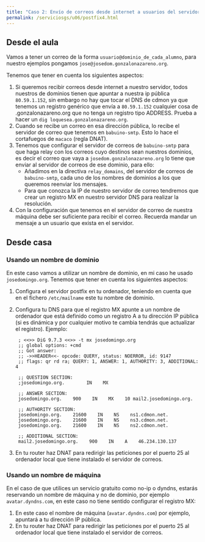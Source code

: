 ```yaml
---
title: "Caso 2: Envío de correos desde internet a usuarios del servidor"
permalink: /serviciosgs/u06/postfix4.html
---
```


## Desde el aula

Vamos a tener un correo de la forma ``usuario@dominio_de_cada_alumno``, para nuestro ejemplos pongamos ``jose@josedom.gonzalonazareno.org``.

Tenemos que tener en cuenta los siguientes aspectos:

1. Si queremos recibir correos desde internet a nuestro servidor, todos nuestros de dominios tienen que apuntar a nuestra ip pública `80.59.1.152`, sin embargo no hay que tocar el DNS de cdmon ya que tenemos un registro genérico que envía a `80.59.1.152` cualquier cosa de .gonzalonazareno.org que no tenga un registro tipo ADDRESS. Prueba a hacer un ``dig loquesea.gonzalonazareno.org``.
2. Cuando se recibe un correo en esa dirección pública, lo recibe el servidor de correo que tenemos en `babuino-smtp`. Esto lo hace el cortafuegos de `macaco` (regla DNAT).
3. Tenemos que configurar el servidor de correos de `babuino-smtp` para que haga relay con los correos cuyo destinos sean nuestros dominios, es decir el correo que vaya a ``josedom.gonzalonazareno.org`` lo tiene que enviar al servidor de correos de ese dominio, para ello:
    * Añadimos en la directiva ``relay_domains``, del servidor de correos de `babuino-smtp`, cada uno de los nombres de dominios a los que queremos reenviar los mensajes.
    * Para que conozca la IP de nuestro servidor de correo tendremos que crear un registro MX en nuestro servidor DNS  para realizar la resolución.
4. Con la configuración que tenemos en el servidor de correo de nuestra máquina debe ser suficiente para recibir el correo. Recuerda mandar un mensaje a un usuario que exista en el servidor.

## Desde casa

### Usando un nombre de dominio

En este caso vamos a utilizar un nombre de dominio, en mi caso he usado ``josedomingo.org``. Tenemos que tener en cuenta los siguientes aspectos:

1. Configura el servidor postfix en tu ordenador, teniendo en cuenta que en el fichero ``/etc/mailname`` este tu nombre de dominio.
2. Configura tu DNS para que el registro MX apunte a un nombre de ordenador que está definido como un registro A a tu dirección IP pública (si es dinámica y por cualquier motivo te cambia tendrás que actualizar el registro). Ejemplo:

		; <<>> DiG 9.7.3 <<>> -t mx josedomingo.org
		;; global options: +cmd
		;; Got answer:
		;; ->>HEADER<<- opcode: QUERY, status: NOERROR, id: 9147
		;; flags: qr rd ra; QUERY: 1, ANSWER: 1, AUTHORITY: 3, ADDITIONAL: 4		

		;; QUESTION SECTION:
		;josedomingo.org.        IN    MX		

		;; ANSWER SECTION:
		josedomingo.org.    900    IN    MX    10 mail2.josedomingo.org.		

		;; AUTHORITY SECTION:
		josedomingo.org.    21600    IN    NS    ns1.cdmon.net.
		josedomingo.org.    21600    IN    NS    ns3.cdmon.net.
		josedomingo.org.    21600    IN    NS    ns2.cdmon.net.		

		;; ADDITIONAL SECTION:
		mail2.josedomingo.org.    900    IN    A    46.234.130.137

3. En tu router haz DNAT para redirigir las peticiones por el puerto 25 al ordenador local que tiene instalado el servidor de correos.

### Usando un nombre de máquina

En el caso de que utilices un servicio gratuito como no-ip o dyndns, estarás reservando un nombre de máquina y no de dominio, por ejemplo ``avatar.dyndns.com``, en este caso no tiene sentido configurar el registro MX:

1. En este caso el nombre de máquina (``avatar.dyndns.com``) por ejemplo, apuntará a tu dirección IP pública.
2. En tu router haz DNAT para redirigir las peticiones por el puerto 25 al ordenador local que tiene instalado el servidor de correos.